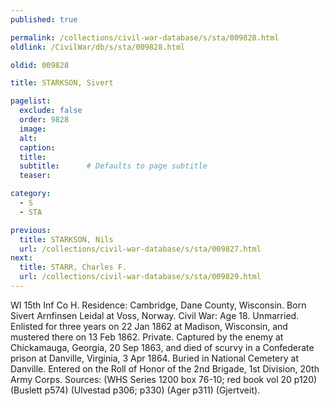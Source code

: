 ```yaml
---
published: true

permalink: /collections/civil-war-database/s/sta/009828.html
oldlink: /CivilWar/db/s/sta/009828.html

oldid: 009828

title: STARKSON, Sivert

pagelist:
  exclude: false
  order: 9828
  image: 
  alt:
  caption:
  title:
  subtitle:      # Defaults to page subtitle
  teaser:

category: 
  - S 
  - STA

previous:
  title: STARKSON, Nils
  url: /collections/civil-war-database/s/sta/009827.html  
next:
  title: STARR, Charles F.
  url: /collections/civil-war-database/s/sta/009829.html   
---
```

WI 15th Inf Co H. Residence: Cambridge, Dane County, Wisconsin. Born Sivert Arnfinsen Leidal at Voss, Norway. Civil War: Age 18. Unmarried. Enlisted for three years on 22 Jan 1862 at Madison, Wisconsin, and mustered there on 13 Feb 1862. Private. Captured by the enemy at Chickamauga, Georgia, 20 Sep 1863, and died of scurvy in a Confederate prison at Danville, Virginia, 3 Apr 1864. Buried in National Cemetery at Danville. Entered on the Roll of Honor of the 2nd Brigade, 1st Division, 20th Army Corps. Sources: (WHS Series 1200 box 76-10; red book vol 20 p120) (Buslett p574) (Ulvestad p306; p330) (Ager p311) (Gjertveit).
